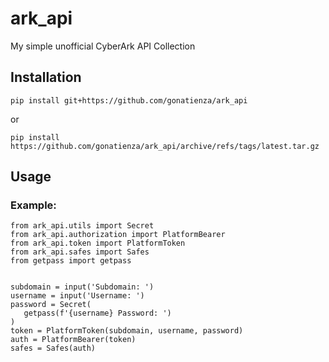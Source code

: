 # ark_api

My simple unofficial CyberArk API Collection

## Installation

```
pip install git+https://github.com/gonatienza/ark_api
```
or
```
pip install https://github.com/gonatienza/ark_api/archive/refs/tags/latest.tar.gz
```

## Usage

### Example:

```
from ark_api.utils import Secret
from ark_api.authorization import PlatformBearer
from ark_api.token import PlatformToken
from ark_api.safes import Safes
from getpass import getpass


subdomain = input('Subdomain: ')
username = input('Username: ')
password = Secret(
   getpass(f'{username} Password: ')
)
token = PlatformToken(subdomain, username, password)
auth = PlatformBearer(token)
safes = Safes(auth)
```
